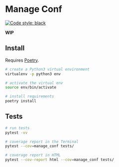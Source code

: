 # Manage Conf

<a href="https://github.com/ambv/black"><img alt="Code style: black" src="https://img.shields.io/badge/code%20style-black-000000.svg"></a>

**WIP**

## Install

Requires [Poetry](https://poetry.eustace.io).

```bash
# create a Python3 virtual environment
virtualenv -p python3 env

# activate the virtual env
source env/bin/activate

# install requirements
poetry install
```

## Tests

```bash
# run tests
pytest -vv

# coverage report in the Terminal
pytest --cov=manage_conf tests/

# coverage report in HTML
pytest --cov-report html --cov=manage_conf tests/
```

